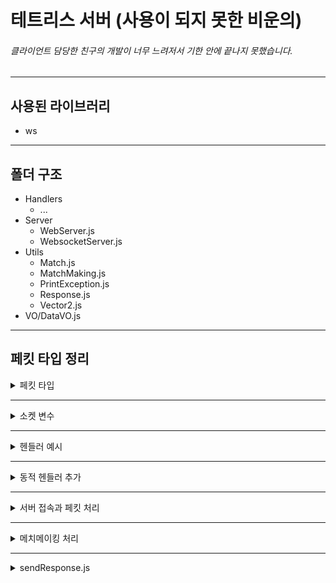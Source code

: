 # 테트리스 서버 (사용이 되지 못한 비운의)
###### 클라이언트 담당한 친구의 개발이 너무 느려저서 기한 안에 끝나지 못했습니다.

* * *

## 사용된 라이브러리
* ws

* * *

## 폴더 구조
* Handlers
    * ...
* Server
    * WebServer.js
    * WebsocketServer.js
* Utils
    * Match.js
    * MatchMaking.js
    * PrintException.js
    * Response.js
    * Vector2.js
* VO/DataVO.js

* * *

## 페킷 타입 정리

<details>
    <summary>페킷 타입</summary>

### 둘 다 사용

### entermm
```js
{ 
}
// 메치메이킹 입장 시
```

### leavemm
```js
{
}
// 메치메이킹 취소 시
```

### loaded
```js
{
}
// 로딩 완료 시 (받으면 다 됬다는 의미)
```

### dead
```js
{
}
// 사망 시 (받으면 상대 사망 의미)
```

### block
```js
{
    (GridStatus[])_tetrisStatus: 그리드 정보
}
```

* * *

### 서버가 클라이언트로

### entergame
```js
{
}
// 메치 잡혔을 때
```

### error
```js
{
    (string)msg: 에러 메세지
}
// 에러 발생 시
```

### sleep
```js
{
}
// 상대방 (아래 설명) 시
```

### returned
```js
{
}
// 상대방 (아레 설명) 시
```

### won
```js
{
}
// 승리 시
```

### lost
```js
{
}
// 패배 시
```

### bothleft
```js
{
}
// 둘 다 나갔을 시
```

### newline
```js
{
}
// 한줄++
```

* * *

### 클라이언트가 서버로

### left
```js
{
}
// 게임 종료 시
```

### sleep
```js
{
}
// 게임 비활성화 상태
// (홈버튼 잘못눌렀거나 전원버튼 잘못눌렀을때)
```

### returned
```js
{
}
// 게임 비활성화 => 활성화 넘어갈 때
// (위 설명 참고)
```
</details>

* * *

<details>
    <summary>소켓 변수</summary>
    
```js
{
    (Match)match: "./Utils/Match.js"
    (int)id: 아이디
    (int)sleepstack: 비활성화 악용 방지
    (bool)onGame: 게임 중인지
    (bool)matchmaking: 메치메이킹 상태
    (bool)exitting: 연결 끊겼을 시 처리 위해 true 로 변경 후 처리 완료 시 undefined 로 변경됨
    (bool)sleep: 게임 비활성화 됬을 때 true
}
```
    
</details>
    
* * *

<details>
    <summary>헨들러 예시</summary>

```js
module.exports = {
    type: "example",
    handle(socket, payload) {
        // something...
        console.log(payload);
    }
}   
```
예시 헨들러<br/>
type 과 handle() 이 필수로 존재해야 함<br/>
    
```js
module.exports = {
    type: "block",
    handle(socket, payload) {
        if (socket.match == null) { // 메칭 중이 아닐 시
            sendResponse(socket, "게임 중이 아닙니다.", "error");
            return;
        }

        socket.match.send(socket.id, JSON.stringify(new DataVO("block", payload)));
    }
}
```
블럭 정보 넘기는 헨들러<br/><br/>

</details>

* * *

<details>
    <summary>동적 헨들러 추가</summary>
    
```js
let handlers = [];
fs.readdir(path.join(".", "Handlers"), (err, file) => {
    file.forEach(e => {
        console.log(`[II] Found Handler: ${e}`);
        const handler = require(path.join("..", "Handlers", e));
        handlers[handler.type] = handler;
    });
});
```
헨들러를 불러온 뒤 handler Dictionary 에 추가함<br/><br/>
    
</details>

* * *

<details>
    <summary>서버 접속과 페킷 처리</summary>

```js
socket.id = id++;
socket.onGame = false;
socket.matchmaking = false;
socket.match = null;
socket.sleepstack = 0;

console.log(`[II] User connected: ${socket.id}`);
```
아이디를 부여하고, 기본 변수를 초기화 함<br/>
    
```js
socket.on("message", data => {
    console.log(`[II] ID ${socket.id}: ${data}`);
    handleMessage(socket, data);
});
```
```js
function handleMessage(socket, message) { // handles payload to handler
    let json = "";
    try {
        json = JSON.parse(message);
    } catch (ex) {
        console.log(ex);
        //TODO: 요청 보낸 소켓 정보 저장
        return;
    }

    if (handlers[json.type] == null) {
        console.log(`[EE] No handler found for type:${json.type}`);
        //TODO: 요청 보낸 소켓 정보 저장
        return;
    }

    handlers[json.type].handle(socket, json.payload);
}
```
JSON 디코딩 후 type 이 handlers Dictionary 에 존재하는지 확인 후 handle 함수 호출<br/><br/>

</details>

* * *

<details>
    <summary>메치메이킹 처리</summary>

```js
constructor() {
    this.onSocketsMM = []; // 메치메이킹 중인 소켓들
    this.matchID = 0;

    this.USERS_ON_SAME_GAME = 2;
    this.MATCH_CHECK_MILLISECONDS = 500;


    setInterval(() => { // 0.5초마다 메치 확인
        this.acquireMatch();
    }, this.MATCH_CHECK_MILLISECONDS);
}
```
생성자 <br/>    

```js
enterMatchmaking(socket) {
    if (socket.matchmaking) { // 이미 메치메이킹 중인 소켓의 요청
        sendResponse(socket, "이미 메치메이킹 중입니다.", "popup");
        return;
    }

    socket.matchmaking = true;
    sendResponse(socket, "", "entermm");
    this.onSocketsMM.push(socket);
}

leaveMatchmaking(socket) {
    if (!socket.matchmaking) { // 메치 중이 아닌 소켓의 요청
        sendResponse(socket, "메치 메이킹 중이 아닙니다.", "popup");
        return;
    }

    socket.matchmaking = false;
    sendResponse(socket, "", "leavemm");
    this.onSocketsMM.splice(this.onSocketsMM.findIndex(x => x == socket), 1);
}
```
메치메이킹 대기열 추가와 삭제<br/>
    
```js
acquireMatch() {
    // 대기 인원이 방을 만들 수 있는 인원보다 작다면 아무런 연산 하지 않음
    if (this.onSocketsMM.length < this.USERS_ON_SAME_GAME) return;

    let matchedSockets = [];

    for (let i = 0; i < this.USERS_ON_SAME_GAME; ++i) { // 랜덤하게 유저 뽑아 메치 생성
        let idx = Math.floor(Math.random() * this.onSocketsMM.length);
        matchedSockets.push(this.onSocketsMM[idx]);
        sendResponse(this.onSocketsMM.splice(idx, 1)[0], "", "entergame");
    }

    new Match(this.matchID++, matchedSockets);
}

filterDummyData() { // undefined 삭제
    this.onSocketsMM = this.onSocketsMM.filter(x => x != null);
}
```
메치메이킹 얻어내는 함수<br/><br/>

</details>

* * *

<details>
    <summary>sendResponse.js</summary>

```js
module.exports = {
    sendResponse(socket, msg, type) {

        if (msg != "") { // 에러 전달
            type = "error";
            msg = JSON.stringify({ msg: msg });
        }

        socket.send(JSON.stringify(new DataVO(type, msg)));
        console.log(`Response of socket ${socket.id}'s type: ${type}, request: ${msg == "" ? "no message" : msg}`);
    },
    send(socket, dataVO) {
        socket.send(JSON.stringify(dataVO));
    }
}
```
간단한 답변을 주는 기능을 가짐<br/><br/>

</details>
